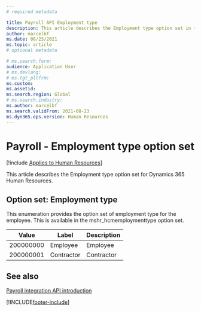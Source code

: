 ```yaml
---
# required metadata

title: Payroll API Employment type
description: This article describes the Employment type option set in the Dynamics 365 Human Resources Payroll API.
author: marcelbf
ms.date: 08/23/2021
ms.topic: article
# optional metadata

# ms.search.form: 
audience: Application User
# ms.devlang: 
# ms.tgt_pltfrm: 
ms.custom: 
ms.assetid: 
ms.search.region: Global
# ms.search.industry: 
ms.author: marcelbf
ms.search.validFrom: 2021-08-23
ms.dyn365.ops.version: Human Resources
---
```


# Payroll - Employment type option set

[!include [Applies to Human Resources](../includes/applies-to-hr.md)]

This article describes the Employment type option set for Dynamics 365 Human Resources.

## Option set: Employment type

This enumeration provides the option set of employment type for the employee. This is available in the mshr_hcmemploymenttype option set.

| Value | Label | Description |
| --- | --- | --- |
| 200000000 | Employee | Employee |
| 200000001 | Contractor | Contractor |

## See also

[Payroll integration API introduction](hr-admin-integration-payroll-api-introduction.md)<br>

[!INCLUDE[footer-include](../includes/footer-banner.md)]
